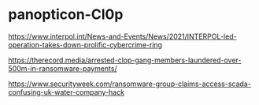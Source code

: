 # panopticon-Cl0p

https://www.interpol.int/News-and-Events/News/2021/INTERPOL-led-operation-takes-down-prolific-cybercrime-ring

https://therecord.media/arrested-clop-gang-members-laundered-over-500m-in-ransomware-payments/

https://www.securityweek.com/ransomware-group-claims-access-scada-confusing-uk-water-company-hack
